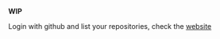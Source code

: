 **WIP**

Login with github and list your repositories,
check the [website](https://your-repositories.dexco.cl/)
